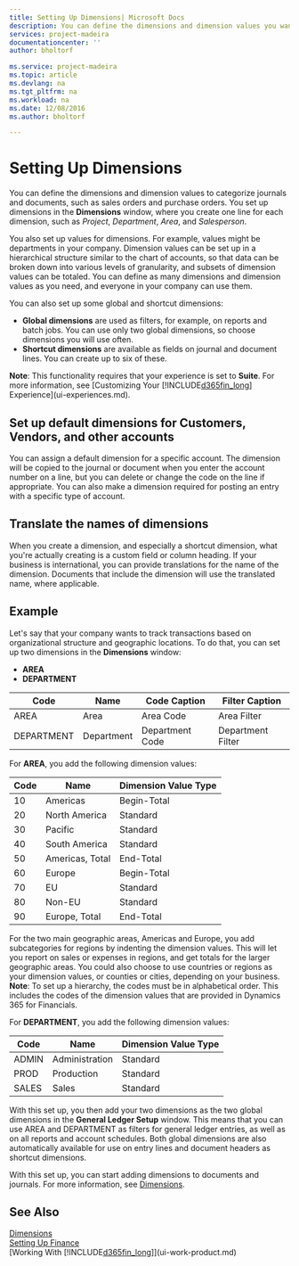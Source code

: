 ```yaml
---
title: Setting Up Dimensions| Microsoft Docs
description: You can define the dimensions and dimension values you want to use to categorize journals and documents, such as sales orders and purchase orders.
services: project-madeira
documentationcenter: ''
author: bholtorf

ms.service: project-madeira
ms.topic: article
ms.devlang: na
ms.tgt_pltfrm: na
ms.workload: na
ms.date: 12/08/2016
ms.author: bholtorf

---
```

# Setting Up Dimensions
You can define the dimensions and dimension values to categorize journals and documents, such as sales orders and purchase orders. You set up dimensions in the **Dimensions** window, where you create one line for each dimension, such as *Project*, *Department*, *Area*, and *Salesperson*.

You also set up values for dimensions. For example, values might be departments in your company. Dimension values can be set up in a hierarchical structure similar to the chart of accounts, so that data can be broken down into various levels of granularity, and subsets of dimension values can be totaled. You can define as many dimensions and dimension values as you need, and everyone in your company can use them.

You can also set up some global and shortcut dimensions:  

* **Global dimensions** are used as filters, for example, on reports and batch jobs. You can use only two global dimensions, so choose dimensions you will use often.
* **Shortcut dimensions** are available as fields on journal and document lines. You can create up to six of these.  

**Note**: This functionality requires that your experience is set to **Suite**. For more information, see [Customizing Your [!INCLUDE[d365fin_long](includes/d365fin_long_md.md)] Experience](ui-experiences.md).

## Set up default dimensions for Customers, Vendors, and other accounts
You can assign a default dimension for a specific account. The dimension will be copied to the journal or document when you enter the account number on a line, but you can delete or change the code on the line if appropriate. You can also make a dimension required for posting an entry with a specific type of account.  

## Translate the names of dimensions
When you create a dimension, and especially a shortcut dimension, what you're actually creating is a custom field or column heading. If your business is international, you can provide translations for the name of the dimension. Documents that include the dimension will use the translated name, where applicable.   

## Example
Let's say that your company wants to track transactions based on organizational structure and geographic locations. To do that, you can set up two dimensions in the **Dimensions** window:

* **AREA**  
* **DEPARTMENT**  

| Code | Name | Code Caption | Filter Caption |
| --- | --- | --- | --- |
| AREA |Area |Area Code |Area Filter |
| DEPARTMENT |Department |Department Code |Department Filter |

For **AREA**, you add the following dimension values:

| Code | Name | Dimension Value Type |
| --- | --- | --- |
| 10 |Americas |Begin-Total |
| 20 |North America |Standard |
| 30 |Pacific |Standard |
| 40 |South America |Standard |
| 50 |Americas, Total |End-Total |
| 60 |Europe |Begin-Total |
| 70 |EU |Standard |
| 80 |Non-EU |Standard |
| 90 |Europe, Total |End-Total |

For the two main geographic areas, Americas and Europe, you add subcategories for regions by indenting the dimension values. This will let you report on sales or expenses in regions, and get totals for the larger geographic areas. You could also choose to use countries or regions as your dimension values, or counties or cities, depending on your business.  
**Note**: To set up a hierarchy, the codes must be in alphabetical order. This includes the codes of the dimension values that are provided in Dynamics 365 for Financials.  

For **DEPARTMENT**, you add the following dimension values:

| Code | Name | Dimension Value Type |
| --- | --- | --- |
| ADMIN |Administration |Standard |
| PROD |Production |Standard |
| SALES |Sales |Standard |

With this set up, you then add your two dimensions as the two global dimensions in the **General Ledger Setup** window. This means that you can use AREA and DEPARTMENT as filters for general ledger entries, as well as on all reports and account schedules. Both global dimensions are also automatically available for use on entry lines and document headers as shortcut dimensions.  

With this set up, you can start adding dimensions to documents and journals. For more information, see [Dimensions](finance-dimensions.md).  

## See Also
[Dimensions](finance-dimensions.md)  
[Setting Up Finance](finance-setup-finance.md)  
[Working With [!INCLUDE[d365fin_long](includes/d365fin_long_md.md)]](ui-work-product.md)
